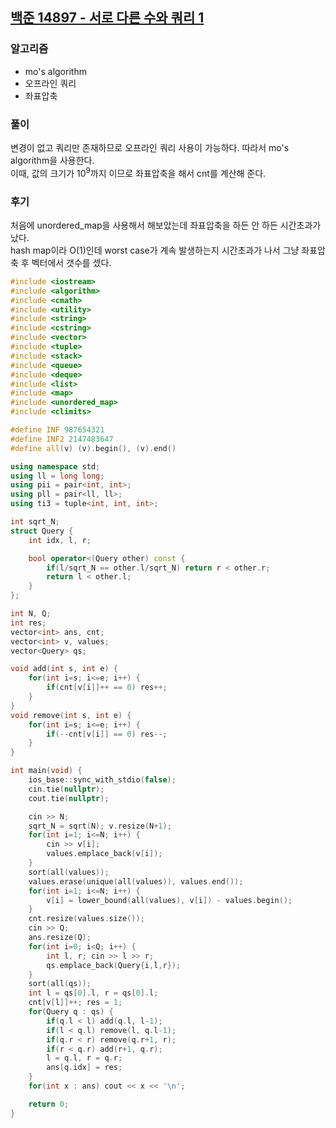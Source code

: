## [백준 14897 - 서로 다른 수와 쿼리 1](https://www.acmicpc.net/problem/14897)

### 알고리즘
- mo's algorithm
- 오프라인 쿼리
- 좌표압축

### 풀이
변경이 없고 쿼리만 존재하므로 오프라인 쿼리 사용이 가능하다. 따라서 mo's algorithm을 사용한다.  
이때, 값의 크기가 $10^9$까지 이므로 좌표압축을 해서 cnt를 계산해 준다.

### 후기
처음에 unordered_map을 사용해서 해보았는데 좌표압축을 하든 안 하든 시간초과가 났다.  
hash map이라 O(1)인데 worst case가 계속 발생하는지 시간초과가 나서 그냥 좌표압축 후 벡터에서 갯수를 셌다.

```c++
#include <iostream>
#include <algorithm>
#include <cmath>
#include <utility>
#include <string>
#include <cstring>
#include <vector>
#include <tuple>
#include <stack>
#include <queue>
#include <deque>
#include <list>
#include <map>
#include <unordered_map>
#include <climits>

#define INF 987654321
#define INF2 2147483647
#define all(v) (v).begin(), (v).end()

using namespace std;
using ll = long long;
using pii = pair<int, int>;
using pll = pair<ll, ll>;
using ti3 = tuple<int, int, int>;

int sqrt_N;
struct Query {
    int idx, l, r;

    bool operator<(Query other) const {
        if(l/sqrt_N == other.l/sqrt_N) return r < other.r;
        return l < other.l;
    }
};

int N, Q;
int res;
vector<int> ans, cnt;
vector<int> v, values;
vector<Query> qs;

void add(int s, int e) {
    for(int i=s; i<=e; i++) {
        if(cnt[v[i]]++ == 0) res++;
    }
}
void remove(int s, int e) {
    for(int i=s; i<=e; i++) {
        if(--cnt[v[i]] == 0) res--;
    }
}

int main(void) {
    ios_base::sync_with_stdio(false);
    cin.tie(nullptr);
    cout.tie(nullptr);

    cin >> N;
    sqrt_N = sqrt(N); v.resize(N+1);
    for(int i=1; i<=N; i++) {
        cin >> v[i];
        values.emplace_back(v[i]);
    }
    sort(all(values));
    values.erase(unique(all(values)), values.end());
    for(int i=1; i<=N; i++) {
        v[i] = lower_bound(all(values), v[i]) - values.begin();
    }
    cnt.resize(values.size());
    cin >> Q;
    ans.resize(Q);
    for(int i=0; i<Q; i++) {
        int l, r; cin >> l >> r;
        qs.emplace_back(Query{i,l,r});
    }
    sort(all(qs));
    int l = qs[0].l, r = qs[0].l;
    cnt[v[l]]++; res = 1;
    for(Query q : qs) {
        if(q.l < l) add(q.l, l-1);
        if(l < q.l) remove(l, q.l-1);
        if(q.r < r) remove(q.r+1, r);
        if(r < q.r) add(r+1, q.r);
        l = q.l, r = q.r;
        ans[q.idx] = res;
    }
    for(int x : ans) cout << x << '\n';

    return 0;
}
```